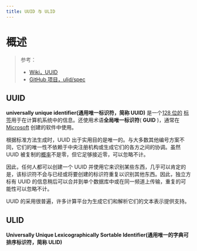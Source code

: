 ```yaml
---
title: UUID 与 ULID
---
```


# 概述

> 参考：
>
> - [Wiki，UUID](https://en.wikipedia.org/wiki/Universally_unique_identifier)
> - [GitHub 项目，ulid/spec](https://github.com/ulid/spec)

## UUID

**universally unique identifier(通用唯一标识符，简称 UUID)** 是一个[128 位的](https://en.wikipedia.org/wiki/128-bit) [标签](https://en.wikipedia.org/wiki/Nominal_number)用于在计算机系统中的信息。还使用术语**全局唯一标识符**( **GUID** )，通常在 [Microsoft](https://en.wikipedia.org/wiki/Microsoft) 创建的软件中使用。

根据标准方法生成时，UUID 出于实用目的是唯一的。与大多数其他编号方案不同，它们的唯一性不依赖于中央注册机构或生成它们的各方之间的协调。虽然 UUID 被复制的[概率](https://en.wikipedia.org/wiki/Probability)不是零，但它足够接近零，可以忽略不计。

因此，任何人都可以创建一个 UUID 并使用它来识别某些东西，几乎可以肯定的是，该标识符不会与已经或将要创建的标识符重复以识别其他东西。因此，独立方标有 UUID 的信息稍后可以合并到单个数据库中或在同一频道上传输，重复的可能性可以忽略不计。

UUID 的采用很普遍，许多计算平台为生成它们和解析它们的文本表示提供支持。

## ULID

**Universally Unique Lexicographically Sortable Identifier(通用唯一的字典可排序标识符，简称 ULID)**

